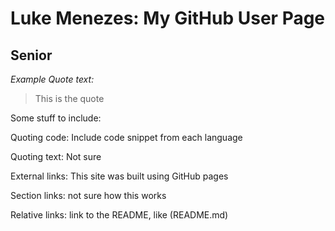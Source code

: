# Luke Menezes: My GitHub User Page
## **Senior**
*Example Quote text:*
> This is the quote

Some stuff to include:

Quoting code: Include code snippet from each language

Quoting text: Not sure

External links: This site was built using GitHub pages

Section links: not sure how this works

Relative links: link to the README, like (README.md)

